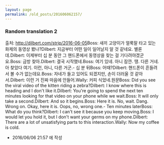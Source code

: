 ```yaml
---
layout: page
permalink: /old_posts/201606062157/
---
```


### Random translation 2

출처: <a href="http://dilbert.com/strip/2016-06-05" target="_blank">http://dilbert.com/strip/2016-06-05</a>Boss: 새끼 고양이가 얼룩말 타고 있는 화제의 동영상 봤나?Dilbert: 지금부터 어떤 일이 일어날지 알 것 같네요. 별론데.Dilbert: 이제부터 십 분 동안 그 핸드폰에서 동영상을 찾는 걸 기다려야겠군요.Boss: 금방 찾아.Dilbert: 결국 시작했네.Boss: 여기 있네. 아니 잠깐. 땡. 다른 거네. 아 찾았다 여기. 이런, 아니, 다른 거군.- 십 분 뒤Boss: 어때?Dilbert: 핸드폰이 흔들려서 볼 수가 없는데요.Boss: 자네가 들고 있어도 되겠지만, 손이 더러울 것 같아서.Dilbert: 이런 거 진짜 마음에 안들어.Wally: 커피 식었네.원문Boss: Did you see the viral video of the kitten riding a zebra?Dilbert: I know where this is heading and I don't like it.Dilbert: You're going to spend the next ten minutes looking for that video on your phone while we wait.Boss: It will only take a second.Dilbert: And so it begins.Boss: Here it is. No, wait. Dang. Wrong on. Okay, here it is. Oops, no, wrong one.- Ten minutes laterBoss: What do you think?Dilbert: I can't see it because you keep moving.Boss: I would let you hold it, but I don't want your germs on my phone.Dilbert: There are a lot of unsatisfying parts to this interaction.Wally: Now my coffee is cold.



- 2016/06/06 21:57 에 작성